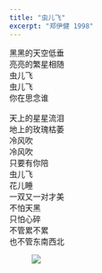 ```yaml
---
title: "虫儿飞"
excerpt: "郑伊健 1998"
---
```


<pre>
黑黑的天空低垂
亮亮的繁星相随
虫儿飞
虫儿飞
你在思念谁

天上的星星流泪
地上的玫瑰枯萎
冷风吹
冷风吹
只要有你陪
虫儿飞
花儿睡
一双又一对才美
不怕天黑
只怕心碎
不管累不累
也不管东南西北
</pre>

<figure>
    <a href="/guitar/assets/chord/06-fireflies.jpg">
        <img src="/guitar/assets/chord/06-fireflies.jpg">
    </a>
</figure>
